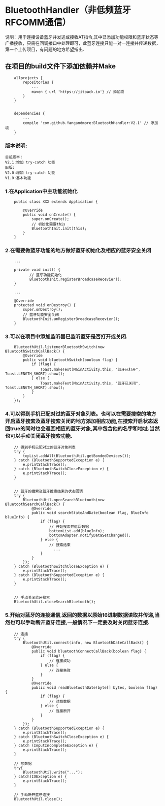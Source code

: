 BluetoothHandler（非低频蓝牙RFCOMM通信）
===================================
说明：用于连接设备蓝牙并发送或接收AT指令,其中已添加功能权限和蓝牙状态等广播接收，只需在回调接口中处理即可，此蓝牙连接只能一对一连接并传递数据，第一个上传项目，有问题的地方希望指出.

在项目的build文件下添加依赖并Make
-----------------------------------
        allprojects {
            repositories {
                ...
                maven { url 'https://jitpack.io'} // 添加项
            }
        }


        dependencies {
            ...
            compile 'com.github.Yangandmore:BluetoothHandler:V2.1' // 添加项
        }


### 版本说明:
    目前版本：
    V2.1:增加 try-catch 功能
    旧版:
    V2.0:增加 try-catch 功能
    V1.0:基本功能



### 1.在Application中主功能初始化
        public class XXX extends Application {

            @Override
            public void onCreate() {
                super.onCreate();
                // 初始化需要this
                BluetoothInit.init(this);
            }
        }

### 2.在需要做蓝牙功能的地方做好蓝牙初始化及相应的蓝牙安全关闭

        ...

        private void init() {
               // 蓝牙功能初始化
               BluetoothInit.registerBroadcaseRecevier();
        }

        ...

        @Override
        protected void onDestroy() {
            super.onDestroy();
            // 蓝牙功能安全关闭
            BluetoothInit.unRegisterBroadcaseRecevier();
        }

### 3.可以在项目中添加监听器已监听蓝牙是否打开或关闭.
        BluetoothUtil.listenerBluetoothSwitch(new BluetoothSwitchCallBack() {
            @Override
            public void bluetoothSwitch(boolean flag) {
                if (flag) {
                    Toast.makeText(MainActivity.this, "蓝牙已打开", Toast.LENGTH_SHORT).show();
                } else {
                    Toast.makeText(MainActivity.this, "蓝牙已关闭", Toast.LENGTH_SHORT).show();
                }
            }
        });


### 4.可以得到手机已配对过的蓝牙对象列表。也可以在需要搜索的地方开启蓝牙搜索及蓝牙搜索关闭的地方添加相应功能,在搜索开启状态返回true的同时也会返回相应的蓝牙对象,其中包含他的名字和地址.当然也可以手动关闭蓝牙搜索功能.

        // 得到手机已配对过的蓝牙对象列表
        try {
            topList.addAll(BluetoothUtil.getBondedDevices());
        } catch (BluetoothSupportedException e) {
            e.printStackTrace();
        } catch (BluetoothSwitchCloseException e) {
            e.printStackTrace();
        }


        // 蓝牙的搜索及蓝牙搜索结束的状态回调
        try {
            BluetoothUtil.openSearchBluetooth(new BluetoothSearchCallBack() {
                @Override
                public void searchStateAndDate(boolean flag, BlueInfo blueInfo) {
                    if (flag) {
                        // 开始搜索并返回数据
                        bottomList.add(blueInfo);
                        bottomAdapter.notifyDataSetChanged();
                    } else {
                        // 搜索结束
                          ...
                    }
                }
            });
        } catch (BluetoothSwitchCloseException e) {
            e.printStackTrace();
        } catch (BluetoothSupportedException e) {
            e.printStackTrace();
        }


        // 手动关闭蓝牙搜索
        BluetoothUtil.closeSearchBluetooth();

### 5.开始对蓝牙的连接通信,返回的数据以原始16进制数据读取并传递,当然也可以手动断开蓝牙连接,一般情况下一定要及时关闭蓝牙连接.

        // 连接
        try {
            BluetoothUtil.connect(info, new BluetoothDateCallBack() {
                @Override
                public void bluetoothConnectCallBack(boolean flag) {
                    if (flag) {
                        // 连接成功
                    } else {
                        // 连接失败
                    }
                }
                @Override
                public void readBluetoothDate(byte[] bytes, boolean flag) {
                    if (flag) {
                        // 读取数据
                    } else {
                        // 连接断开
                    }
                }
            });
        } catch (BluetoothSupportedException e) {
            e.printStackTrace();
        } catch (BluetoothSwitchCloseException e) {
            e.printStackTrace();
        } catch (InputIncompleteException e) {
            e.printStackTrace();
        }

        // 写数据
        try{
            BluetoothUtil.write("...");
        } catch(IOException e) {
            e.printStackTrace();
        }

        // 手动断开蓝牙连接
        BluetoothUtil.close();
